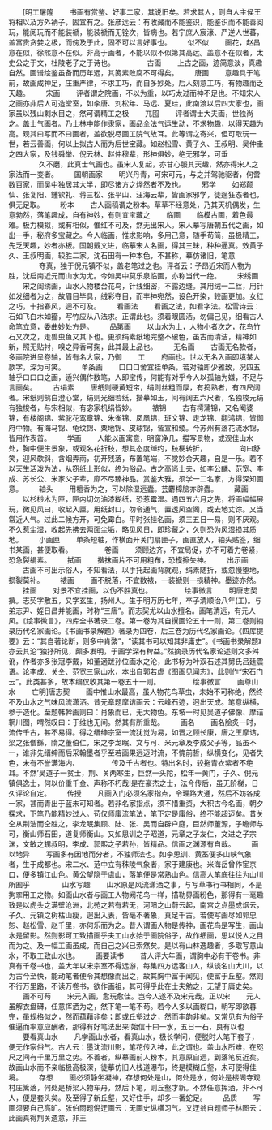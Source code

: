<!-- { "loadSidebar": true } -->
　　[明工屠隆
　　书画有赏鉴、好事二家，其说旧矣。若求其人，则自人主侯王将相以及方外衲子，固宜有之。张彦远云：有收藏而不能鉴识，能鉴识而不能善阅玩，能阅玩而不能装褫，能装褫而无铨次，皆病也。若宁庶人宸濠、严逆人世蕃，盖富贵贪婪之极，而傍及于此，固不可以言好事也。
　　似不似
　　画花，赵昌意在似，徐熙意不在似。非高于画者，不能以似不似第其高远。盖意不在似者，太史公之于文，杜陵老子之于诗也。
　　
　　古画
　　上古之画，迹简意淡，真趣自然。画谱绘鉴虽备而历年远，其笺素败腐不可得矣。
　　唐画
　　意趣具于笔前，故画成神足，庄重严律，不求工巧，而自多妙处。后人刻意工巧，有物趣而乏天趣。
　　宋画
　　评者谓之院画，不以为重，以巧太过而神不足也。不知宋人之画亦非后人可造堂室，如李唐、刘松年、马远、夏珪，此南渡以后四大家也，画家虽以残山剩水目之，然可谓精工之极
　　兀囤
　　评者谓士大夫画，世独尚之。盖士气画者。乃士林中能作隶家，画品全法气运生动，不求物趣，以得天趣为高。观其曰写而不曰画者，盖欲脱尽画工院气故耳。此等谓之寄兴，但可取玩一世，若云善画，何以上拟古人而为后世宝藏。如赵松雪、黄子久、王叔明、吴仲圭之四大家，及钱舜举、倪云林、赵仲穆辈，形神俱妙，绝无邪学，可垂
　　
　　久不磨，此真士气画也。虽宋人复起，亦甘心服其天趣，然亦得宋人之家法而一变者。
　　国朝画家
　　明兴丹青，可宋可元，与之并驾驰驱者，何啻数百家，而吴中独居其大半，即尽诸方之烨然者不及也。
　　邪学
　　如郑颠仙、张复阳、鍾钦礼、蒋三松、张平山、汪海云辈，皆画家邪学，徒逞狂态者也，俱无足取。
　　粉本
　　古人画稿谓之粉本。草草不经意处，乃其天机偶发，生意勃然，落笔趣成，自有神妙，有则宜宝藏之
　　临画
　　临模古画，着色最难。极力模拟，或有相似，惟红不可及，然无出宋人。宋人摹写唐朝五代之画，如出一手，秘府多宝藏之。今人临画，惟求影响，多用己意，随手苟简，虽极精工，先乏天趣，妙者亦板。国朝戴文进，临摹宋人名画，得其三昧，种种逼真。效黄子久、王叔明画，较胜二家。沈石田有一种本色，不甚称，摹仿诸旧，笔意
　　
　　夺真，独于倪元镇不似，盖老笔过之也。评者云：子昂近宋而人物为胜，沈启南近元而山水为尤。今如吴中莫乐泉临画，亦称当代一绝。
　　宋绣画
　　宋之闺绣画，山水人物楼台花鸟，针线细密，不露边缝。其用绒一二丝，用针如发细者为之，故眉目毕具，绒彩夺目，而丰神宛然，设色开染，较画更加。女红之巧，十指春风，迥不可及。
　　看画法
　　看画之法，如看字法。松雪诗云：石如飞白木如籀，写竹应从八法求。正谓此也。须着眼圆活，勿偏己见，细看古人命笔立意，委曲妙处方是。
　　品第画
　　以山水为上，人物小者次之，花鸟竹石又次之，走兽虫鱼又其下也。更须绢素纸地完整不破色，虽古而清洁，精神如新，照无贴衬，嗅之异香可掬，此其最上品也。
　　无名画
　　古画无名款者，多画院进呈卷轴，皆有名大家，乃御
　　工
　　府画也。世以无名入画即填某人款字，深为可笑。
　　单条画
　　口口口舍宜挂单条，若对轴即少雅致，况四五轴乎口口口之画，适兴偶作数笔，人即宝传，何能有对乎今人以孤轴为嫌，不足与言画矣。
　　古绢素
　　唐纸则硬黄短帘，绢则丝粗而厚，有捣熟者，有四尺阔者。宋纸则鹄白澄心堂，绢则光细若纸，揩摹如玉，间有阔五六尺者，名独梭元绢有独梭者，与宋相似，有宓家机绢皆妙。
　　裱锦
　　古有樗蒲锦，又名阉婆锦，有楼阁锦、紫驼花鸾章锦、朱雀锦、凤凰锦，斑文锦、走龙锦、翻鸿锦，皆御府中物。有海马锦、龟纹锦、粟地锦、皮球锦，皆宣和绫。今苏州有落花流水锦，皆用作表首。
　　学画
　　人能以画寓意，明窗净几，描写景物，或观佳山水处，胸中便生景象，或观名花折枝，想其态度绰约，枝梗转折，
　　
　　向曰舒笑，迎风欹斜，含烟弄雨，初开残落，布置笔端，不觉妙合天趣，自是一乐。若不以天生活泼为法，从窃纸上形似，终为俗品。古之高尚士夫，如李公麟、范宽、李成、苏长公、米家父子辈，靡不尽臻神品。赏鉴大雅，须学一二名家，方得深知画意。
　　轴头
　　用檀香为之，可以除湿远蠹。芸麝樟脑亦辟蠹。
　　藏画
　　以杉桫木为匣，匣内切勿油漆糊纸，恐惹霉湿。遇四五六月之先，将画幅幅展玩，微见风曰，收起入匣，用纸封口，勿令通气，置透风空阁，或去地丈馀。又当常近人气。过此二候方开，可免霉白。平时张挂名画，须三五日一易，则不厌观。不久惹尘湿，收起先拂去两面尘垢，略见风日，即珍藏之，久则恐为风湿损其质地。
　　小画匣
　　单条短轴，作横面开关门扇匣子，画直放入，轴头贴签，细书某画，甚便取看。
　　
　　卷画
　　须顾边齐，不宜局促，亦不可着力卷紧，恐急裂绢素。
　　拭画
　　揩抹画片不可用粗布，恐模擦失神。
　　出示画
　　古画不可出示俗人，不知看法，以手托起画背就观，绢素随折，或忽慢堕地，损裂莫补。
　　裱画
　　画不脱落，不宜数裱，一装褫则一损精神。墨迹亦然。
　　挂画
　　对景不宜挂画，以伪不胜真也。
　　
　　绘事微言
　　明唐志契撰。志契字敷五，又字玄生，扬州人。生于明万历七年，卒子清顺治八年(工)。与弟志尹、姪日昌并能画，时称“三唐”。而志契尤以山水擅名。画笔清远，有元人风。《绘事微言》，四库全书著录二卷。第一卷为其自撰画论五十一则，第二卷则摘录历代名家画论。《书画书录解题》著录为四卷，后三卷为历代名家画论。《四库提要》云：“其自著论断，则多中肯綮”，“读其书可以知其非庸史”。《书画书录解题》亦云其沦“独抒所见，颇多发明，于画学深有稗益。”然摘录历代名家论述则文多舛讹，作者亦多张冠李戴，如董適跋孙位画水之沦，此书标为叶双石述其舅氏吕廷震语。论李成、关仝、范宽三家山水，本出自郭若虚《图画见闻志》，此则作“宋石门云”。此类甚多，故本编仅收其第一卷五十一则。
　　
　　绘事微言
　　画尊山水
　　亡明]唐志契
　　画中惟山水最高，虽人物花鸟草虫，未始不可称绝，然终不及山水之气味风流潇洒。昔元章题摩诘画云：云峰石迹，迥出天成。笔意纵横，参于造化。至题韩幹画则曰：肖象而已，无大物色。东坡一时见吴道子佛像、摩诘辋川图，喟然叹曰：于维也无间。然其有所重哉。
　　画名
　　画名脍炙一时，流传千古，甚不易得。得之缙绅宗室一流犹觉为易，如晋之顾长康，唐之王摩诘，梁之张僧繇，隋之董伯仁，宋之李龙眠、文与可、米元章及李成父子等，品虽不一，谁非先缙绅而后采翰墨者乎至若画果远迈时流，不愧前哲，纵横变化，见者失色，未有不誉满海内、
　　
　　传及千古者也。特出名时，较拖青衣紫者不绝耳。不然’吴道子一贫士，荆、关两寒生，巨然一头陀，松年一黄门，子久、倪元镇俱逸士，何以价重千金、声称不朽哉!是在豪杰之士，法今传后，虽无阶梯，日久评论自定。
　　传授
　　凡画入门必须名家指点，令理路大通，然后不妨各成一家，甚而青出于蓝未可知者。若非名家指点，须不惜重资，大积古今名画，朝夕探求，下笔乃能精妙过人。苟仅师庸流笔法，笔下定是庸俗，终不能超迈矣。昔关仝从荆浩而仝胜之，李龙眠集顾、陆、张、吴而自辟户庭，巨然师董源，子瞻师与可，衡山师石田，道复师衡山。又如思训之子昭道，元章之子友仁，文进之子宗渊，文敏之甥叔明，李成、郭熙之子若孙，皆精品。信画之渊源有自哉。
　　画以地异
　　写画多有因地而分者，不独师法也。如李思训、黄筌便多山峡气象者，生于成都也。宋二水、范中立有秣陵气象者，家于建康也。米海岳曾作宦京口，便多镇江山色。黄公望隐于虞山，落笔便是常熟山色。信高人笔底往往为山川所囿乎
　　
　　山水写趣
　　山水原是风流潇洒之事，与写草书行书相同，不是拘挛用工之物。如画山水者与画工人物阙花鸟一样，描勒界画粉色，那得有一毫趣致是以虎头之满壁沧洲，北苑之若有若无，河阳之山蔚云起，南宫之点墨成烟云，子久、元镇之树枯山瘦，迥出入表，皆毫不著象，真足千古。若使写画尽如郭忠恕、赵松雪、赵千里，亦何乐而为之。昔人谓画人物是传神，画花鸟是写生，画山水是留影。然则影可工致描画乎夫工山水始于画院俗子，故作细画，思以悦人之目而为之。及一幅工画虽成，而自己之兴已索然矣。是以有山林逸趣者，多取写意山水，不取工致山水也。
　　画要读书
　　昔人评大年画，谓胸中必有干卷书。非真有千卷书也，盖大年以宋宗室不得远游，每集四方远客山人，纵谈名山大川，以为古今至快，能动笔者便令其想像而出之，故其胸中富于闻见，便富于丘壑。然则不行万里路，不读万卷书，欲作画祖，其可得乎此在士夫勉之，无望于庸史矣。
　　画不可苟
　　宋元入画，愈玩愈佳。岂今人遂不及宋元哉，正以宋
　　元人虽解衣盘礴，任意挥洒为之，然下笔一笔不苟。若今人多以画糊口，朝写即欲暮完，虽规格似之，然而蕴藉非矣；即或丘壑过之，然而丰韵非矣。又常见有为俗子催逼而率意应酬者，那得有好笔法出来!始信十曰一水，五日一石，良有以也
　　要看真山水
　　凡学画山水者，看真山水，极长学问，便脱时人笔下套子，便无作家俗气。古人云：墨沈流川影，笔花传入神，此之谓也。盖山水所难，在咫尺之间有千里万里之势。不善者，纵摹画前人粉本，其意原自远，到落笔反近矣。故画山水而不亲临极高极深，徒摹仿旧人栈道瀑布，终是模糊丘壑，未可便得佳境。
　　存想
　　画必须静坐凝神，存想何处是山，何处是水，何处是楼阁寺观村庄篱落，何处是桥梁人物车舟，然后下笔，则丘壑才新。不然任意挥洒，非不可人，便是套头矣。及至得了新丘壑，又好住手，却多一番蛇足。
　　品质
　　写画须要自己高旷。张伯雨题倪迂画云：无画史纵横习气。又迂翁自题师子林图云：此画真得荆关遗意，非王
　　
